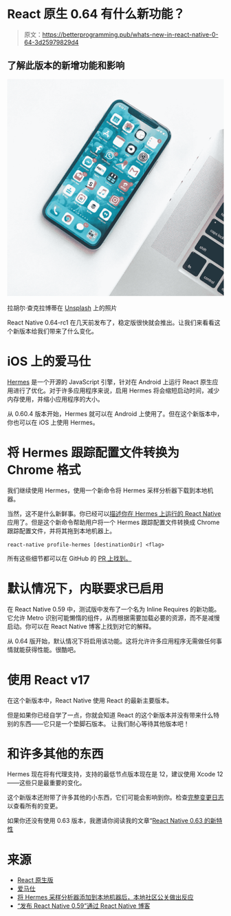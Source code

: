 # React 原生 0.64 有什么新功能？

> 原文：<https://betterprogramming.pub/whats-new-in-react-native-0-64-3d25979829d4>

## 了解此版本的新增功能和影响

![](img/07cbab12dc67c079aa39124112ccc30a.png)

拉胡尔·查克拉博蒂在 [Unsplash](https://unsplash.com/s/photos/smartphone?utm_source=unsplash&utm_medium=referral&utm_content=creditCopyText) 上的照片

React Native 0.64-rc1 在几天前发布了，稳定版很快就会推出。让我们来看看这个新版本给我们带来了什么变化。

# iOS 上的爱马仕

[Hermes](https://hermesengine.dev) 是一个开源的 JavaScript 引擎，针对在 Android 上运行 React 原生应用进行了优化。对于许多应用程序来说，启用 Hermes 将会缩短启动时间，减少内存使用，并缩小应用程序的大小。

从 0.60.4 版本开始，Hermes 就可以在 Android 上使用了。但在这个新版本中，你也可以在 iOS 上使用 Hermes。

# 将 Hermes 跟踪配置文件转换为 Chrome 格式

我们继续使用 Hermes，使用一个新命令将 Hermes 采样分析器下载到本地机器。

当然，这不是什么新鲜事。你已经可以[描述你在 Hermes 上运行的 React Native](https://reactnative.dev/docs/next/profile-hermes) 应用了。但是这个新命令帮助用户将一个 Hermes 跟踪配置文件转换成 Chrome 跟踪配置文件，并将其拖到本地机器上。

```
react-native profile-hermes [destinationDir] <flag>
```

所有这些细节都可以在 GitHub 的 [PR 上找到。](https://github.com/react-native-community/cli/pull/1246)

# 默认情况下，内联要求已启用

在 React Native 0.59 中，测试版中发布了一个名为 Inline Requires 的新功能。它允许 Metro 识别可能懒惰的组件，从而根据需要加载必要的资源，而不是减慢启动。你可以在 React Native 博客上找到对它的解释。

从 0.64 版开始，默认情况下将启用该功能。这将允许许多应用程序无需做任何事情就能获得性能。很酷吧。

# 使用 React v17

在这个新版本中，React Native 使用 React 的最新主要版本。

但是如果你已经自学了一点，你就会知道 React 的这个新版本并没有带来什么特别的东西——它只是一个垫脚石版本。
让我们耐心等待其他版本吧！

# 和许多其他的东西

Hermes 现在将有代理支持，支持的最低节点版本现在是 12，建议使用 Xcode 12——这些只是最重要的变化。

这个新版本还附带了许多其他的小东西，它们可能会影响到你。检查[完整变更日志](https://github.com/react-native-community/releases/blob/master/CHANGELOG.md)以查看所有的变更。

如果你还没有使用 0.63 版本，我邀请你阅读我的文章“[React Native 0.63 的新特性](https://medium.com/better-programming/whats-new-in-react-native-0-63-d17b710368b5)

# 来源

*   [React 原生版](https://github.com/facebook/react-native/releases)
*   [爱马仕](https://github.com/facebook/hermes)
*   [将 Hermes 采样分析器添加到本地机器后，本地社区公关做出反应](https://github.com/react-native-community/cli/pull/1246)
*   [“发布 React Native 0.59”通过 React Native 博客](https://reactnative.dev/blog/2019/03/12/releasing-react-native-059#-faster-app-launches-with-inline-requires)